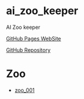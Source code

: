 # ai_zoo_keeper
AI Zoo keeper

[GitHub Pages WebSite](https://karaage0703.github.io/ai_zoo_keeper)

[GitHub Repository](https://github.com/karaage0703/ai_zoo_keeper)

# Zoo
- [zoo_001](./zoo_001)
